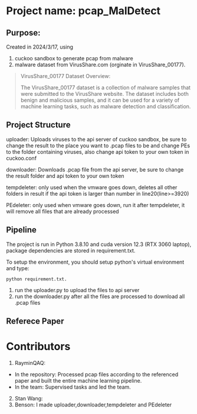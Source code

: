 # Project name: pcap_MalDetect
## Purpose: 
Created in 2024/3/17, using 
  1. cuckoo sandbox to generate pcap from malware
  2. malware dataset from VirusShare.com (orginate in VirusShare_00177).
  > VirusShare_00177 Dataset Overview:
>   
  > The VirusShare_00177 dataset is a collection of malware samples that were submitted to the VirusShare website. The dataset includes both benign and malicious     samples, and it can be used for a variety of machine learning tasks, such as malware detection and classification.

## Project Structure
uploader: Uploads viruses to the api server of cuckoo sandbox, be sure to change the result to the place you want to .pcap files to be and change PEs to the folder containing viruses, also              change api token to your own token in cuckoo.conf

downloader: Downloads .pcap file from the api server, be sure to change the result folder and api token to your own token

tempdeleter: only used when the vmware goes down, deletes all other folders in result if the api token is larger than number in line20(line>=3920)

PEdeleter: only used when vmware goes down, run it after tempdeleter, it will remove all files that are already processed


## Pipeline
The project is run in Python 3.8.10 and cuda version 12.3 (RTX 3060 laptop), package dependencies are stored in requirement.txt.

To setup the environment, you should setup python's virtual environment and type:
```shell
python requirement.txt.
```
1. run the uploader.py to upload the files to api server
2. run the downloader.py after all the files are processed to download all .pcap files
## Referece Paper


# Contributors
1. RayminQAQ:
  - In the repository: Processed pcap files according to the referenced paper and built the entire machine learning pipeline.
  - In the team: Supervised tasks and led the team.
2. Stan Wang:
3. Benson: I made uploader,downloader,tempdeleter and PEdeleter
